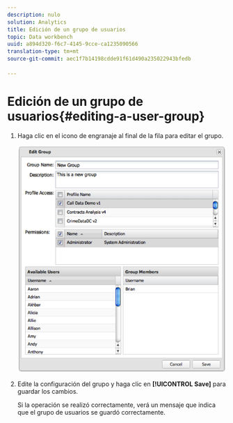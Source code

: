 ```yaml
---
description: nulo
solution: Analytics
title: Edición de un grupo de usuarios
topic: Data workbench
uuid: a894d320-f6c7-4145-9cce-ca1235090566
translation-type: tm+mt
source-git-commit: aec1f7b14198cdde91f61d490a235022943bfedb

---
```



# Edición de un grupo de usuarios{#editing-a-user-group}

1. Haga clic en el icono de engranaje al final de la fila para editar el grupo.

   ![](assets/edit_user_group.png)

1. Edite la configuración del grupo y haga clic en **[!UICONTROL Save]** para guardar los cambios.

   Si la operación se realizó correctamente, verá un mensaje que indica que el grupo de usuarios se guardó correctamente.
